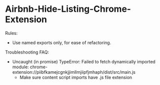 # Airbnb-Hide-Listing-Chrome-Extension

Rules:
- Use named exports only, for ease of refactoring.


Troubleshooting FAQ:
- Uncaught (in promise) TypeError: Failed to fetch dynamically imported module: chrome-extension://piibfkamejcgnkjjimllmjiipfjmhaph/dist/src/main.js
    - Make sure content script imports have .js file extension
